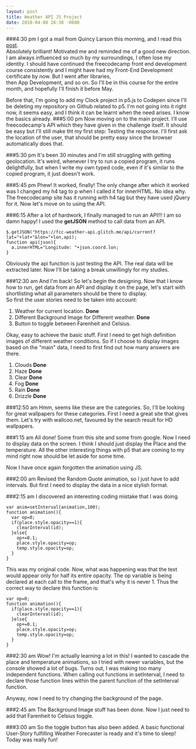 ```yaml
---
layout: post
title: Weather API JS Project
date: 2018-04-08 16:30 -0600
---
```


###4:30 pm
I got a mail from Quincy Larson this morning, and I read this [post](https://medium.freecodecamp.org/how-i-went-from-newbie-to-software-engineer-in-9-months-while-working-full-time-460bd8485847).   
Absolutely brilliant! Motivated me and reminded me of a good new direction. I am always influenced so much by my surroundings, I often lose my identity.
I should have continued the freecodecamp front end development course consistently and I might have had my Front-End Development certificate by now. But I went after libraries,  
then App Development, and so on. So I'll be in this course for the entire month, and hopefully I'll finish it before May.

Before that, I'm going to add my Clock project in p5.js to Codepen since I'll be deleting my repository on Github related to p5. I'm not going into it right now, it seems easy, and I think it can be learnt when
the need arises. I know the basics already.
###5:00 pm
Now moving on to the main project. I'll use freecodecamp's API which they have given in the challenge itself. It should be easy but I'll still make tht my first step: Testing the response.
I'll first ask the location of the user, that should be pretty easy since the browser automatically does that.

###5:30 pm
It's been 30 minutes and I'm still struggling with getting geolocation. It's weird, whenever I try to run a copied program, it runs delightfully, but when I write my own typed code, even if it's similar to the copied program, it just doesn't work.

###5:45 pm
Phew! It worked, finally! The only change after which it worked was I changed my h4 tag to p when I called it for innerHTML. No idea why. The freecodecamp site has it running with h4 tag but they have used jQuery for it. Now let's move on to using the API.

###6:15
After a lot of hardwork, I finally managed to run an API!!! I am so damn happy! I used the **getJSON** method to call data from an API.
```
$.getJSON("https://fcc-weather-api.glitch.me/api/current?lat="+lat+"&lon="+lon,api);
function api(json){
  a.innerHTML="Longitude: "+json.coord.lon;
}
```
Obviously the api function is just testing the API. The real data will be extracted later. Now I'll be taking a break unwillingly for my studies.

###12:30 am
And I'm back! So let's begin the designing. Now that I know how to run, get data from an API and display it on the page, let's start with shortlisting what all parameters should be there to display.  
So first the user stories need to be taken into account:
1. Weather for current location. **Done**
2. Different Background Image for Different weather. **Done**
3. Button to toggle between Farenheit and Celsius.

Okay, easy to achieve the basic stuff. First I need to get high definition images of different weather
conditions.
So if I choose to display images based on the "main" data, I need to first find out how many answers are there.
1. Clouds  **Done**
2. Haze   **Done**
3. Clear  **Done**
4. Fog    **Done**
5. Rain   **Done**
6. Drizzle **Done**

###12:50 am
Hmm, seems like these are the categories. So, I'll be looking for great wallpapers for these categories.
First I need a great site that gives them.
Let's try with wallcoo.net, favoured by the search result for HD wallpapers.

###1:15 am
All done! Some from this site and some from google. Now I need to display data on the screen.
I think I should just display the Place and the temperature. All the other interesting things with p5 that are coming to my mind right now should be let aside for some time.

Now I have once again forgotten the animation using JS.

###2:00 am
Revised the Random Quote animation, so I just have to add intervals. But first I need to display the data in a nice stylish format.

###2:15 am
I discovered an interesting coding mistake that I was doing.
```
var anim=setInterval(animation,100);
function animation(){
  var op=0;
  if(place.style.opacity==1){
    clearInterval(id);
  }else{
    op+=0.1;
    place.style.opacity=op;
    temp.style.opacity=op;
  }
}
```
This was my original code. Now, what was happening was that the text would appear only for half its entire opacity. The op variable is being declared at each call to the frame, and that's why it is never 1.
Thus the correct way to declare this function is:
```
var op=0;
function animation(){
  if(place.style.opacity==1){
    clearInterval(id);
  }else{
    op+=0.1;
    place.style.opacity=op;
    temp.style.opacity=op;
  }
}
```

###2:30 am
Wow! I'm actually learning a lot in this! I wanted to cascade the place and temperature animations, so I tried with newer variables, but the console showed a lot of bugs. Turns out, I was making too many independent functions. When calling out functions in setInterval, I need to declare those function lines within the parent function of the setInterval function.

Anyway, now I need to try changing the background of the page.

###2:45 am
The Background Image stuff has been done. Now I just need to add that Farenheit to Celsius toggle.

###3:00 am
So the toggle button has also been added. A basic functional User-Story fulfilling Weather Forecaster is ready and it's time to sleep! Today was really fun!
